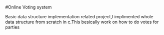 #Online Voting system

Basic data structure implementation related project,I implimented whole data structure from scratch in c.This besically work on how to do votes for parties